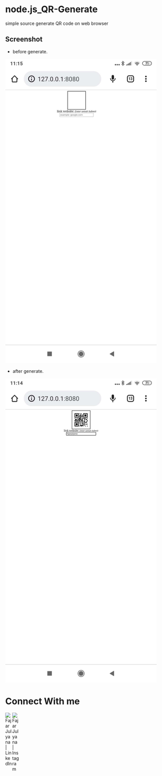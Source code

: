 # node.js_QR-Generate
simple source generate QR code on web browser

## Screenshot
- before generate.
<img src="before.jpg" width="480">

- after generate.
<img src="after.jpg" width="480">

# Connect With me
[<img align="left" alt="Fajar Julyana | LinkedIn" width="22px" src="https://cdn.jsdelivr.net/npm/simple-icons@v3/icons/linkedin.svg" />][linkedin]

[<img align="left" alt="Fajar Julyana | Instagram" width="22px" src="https://cdn.jsdelivr.net/npm/simple-icons@v3/icons/instagram.svg" />][instagram]

<br/>

[instagram]: https://www.instagram.com/fajar.julyana/

[linkedin]: https://linkedin.com/in/fajar-julyana-753a62239

